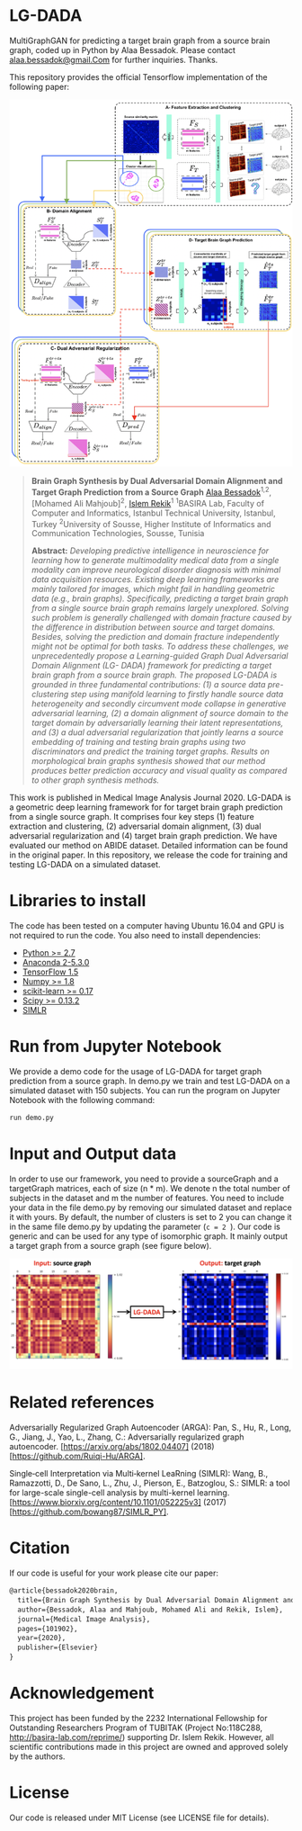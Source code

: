 # LG-DADA
MultiGraphGAN for predicting a target brain graph from a source brain graph, coded up in Python by Alaa Bessadok. Please contact alaa.bessadok@gmail.Com for further inquiries. Thanks. 

This repository provides the official Tensorflow implementation of the following paper:

<p align="center">
  <img src="./LG-DADA_flow.png">
</p>


> **Brain Graph Synthesis by Dual Adversarial Domain Alignment and Target Graph Prediction from a Source Graph**
> [Alaa Bessadok](https://github.com/AlaaBessadok)<sup>1,2</sup>, [Mohamed Ali Mahjoub]<sup>2</sup>, [Islem Rekik](https://basira-lab.com/)<sup>1</sup>
> <sup>1</sup>BASIRA Lab, Faculty of Computer and Informatics, Istanbul Technical University, Istanbul, Turkey
> <sup>2</sup>University of Sousse, Higher Institute of Informatics and Communication Technologies, Sousse, Tunisia
>
> **Abstract:** *Developing predictive intelligence in neuroscience for learning how to generate multimodality medical data from a single modality can improve neurological disorder diagnosis with minimal data acquisition resources. Existing deep learning frameworks are mainly tailored for images, which might fail in handling geometric data (e.g., brain graphs). Specifically, predicting a target brain graph from a single source brain graph remains largely unexplored. Solving such problem is generally challenged with domain fracture caused by the difference in distribution between source and target domains. Besides, solving the prediction and domain fracture independently might not be optimal for both tasks. To address these challenges, we unprecedentedly propose a Learning-guided Graph Dual Adversarial Domain Alignment (LG- DADA) framework for predicting a target brain graph from a source brain graph. The proposed LG-DADA is grounded in three fundamental contributions: (1) a source data pre-clustering step using manifold learning to firstly handle source data heterogeneity and secondly circumvent mode collapse in generative adversarial learning, (2) a domain alignment of source domain to the target domain by adversarially learning their latent representations, and (3) a dual adversarial regularization that jointly learns a source embedding of training and testing brain graphs using two discriminators and predict the training target graphs. Results on morphological brain graphs synthesis showed that our method produces better prediction accuracy and visual quality as compared to other graph synthesis methods.*

This work is published in Medical Image Analysis Journal 2020. LG-DADA is a geometric deep learning framework for for target brain graph prediction from a single source graph. It comprises four key steps (1) feature extraction and clustering, (2) adversarial domain alignment, (3) dual adversarial regularization and (4) target brain graph prediction. We have evaluated our method on ABIDE dataset. Detailed information can be found in the original paper. In this repository, we release the code for training and testing LG-DADA on a simulated dataset.

# Libraries to install

The code has been tested on a computer having Ubuntu 16.04 and GPU is not required to run the code. You also need to install dependencies:

* [Python >= 2.7](https://www.python.org)
* [Anaconda 2-5.3.0](https://www.anaconda.com/products/individual)
* [TensorFlow 1.5](https://www.tensorflow.org/?hl=fr)
* [Numpy >= 1.8](https://numpy.org/)
* [scikit-learn >= 0.17](https://scikit-learn.org/stable/)
* [Scipy >= 0.13.2](https://www.scipy.org/)
* [SIMLR](https://github.com/bowang87/SIMLR_PY)

# Run from Jupyter Notebook

We provide a demo code for the usage of LG-DADA for target graph prediction from a source graph. In demo.py we train and test LG-DADA on a simulated dataset with 150 subjects. You can run the program on Jupyter Notebook with the following command:

```bash
run demo.py
```

# Input and Output data

In order to use our framework, you need to provide a sourceGraph and a targetGraph matrices, each of size (n * m). We denote n the total number of subjects in the dataset and m the number of features. You need to include your data in the file demo.py by removing our simulated dataset and replace it with yours. By default, the number of clusters is set to 2 you can change it in the same file demo.py by updating the parameter (```c = 2 ```). Our code is generic and can be used for any type of isomorphic graph. It mainly output a target graph from a source graph (see figure below). 

<p align="center">
  <img src="./lg-dada.JPG">
</p>

# Related references

Adversarially Regularized Graph Autoencoder (ARGA):
Pan, S., Hu, R., Long, G., Jiang, J., Yao, L., Zhang, C.: Adversarially regularized graph autoencoder. [https://arxiv.org/abs/1802.04407] (2018) [https://github.com/Ruiqi-Hu/ARGA].

Single‐cell Interpretation via Multi‐kernel LeaRning (SIMLR):
Wang, B., Ramazzotti, D., De Sano, L., Zhu, J., Pierson, E., Batzoglou, S.: SIMLR: a tool for large-scale single-cell analysis by multi-kernel learning. [https://www.biorxiv.org/content/10.1101/052225v3] (2017) [https://github.com/bowang87/SIMLR_PY].
# Citation

If our code is useful for your work please cite our paper:

```latex
@article{bessadok2020brain,
  title={Brain Graph Synthesis by Dual Adversarial Domain Alignment and Target Graph Prediction from a Source Graph},
  author={Bessadok, Alaa and Mahjoub, Mohamed Ali and Rekik, Islem},
  journal={Medical Image Analysis},
  pages={101902},
  year={2020},
  publisher={Elsevier}
}
```

# Acknowledgement

This project has been funded by the 2232 International Fellowship for Outstanding Researchers Program of TUBITAK (Project No:118C288, http://basira-lab.com/reprime/) supporting Dr. Islem Rekik. However, all scientific contributions made in this project are owned and approved solely by the authors.

# License
Our code is released under MIT License (see LICENSE file for details).


